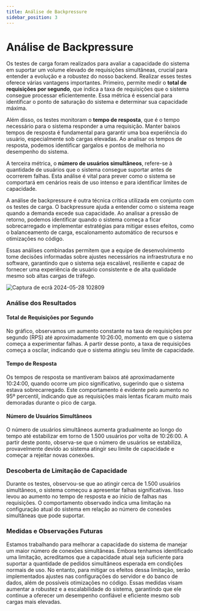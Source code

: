 ```yaml
---
title: Análise de Backpressure 
sidebar_position: 3
---
```


# Análise de Backpressure 

Os testes de carga foram realizados para avaliar a capacidade do sistema em suportar um volume elevado de requisições simultâneas, crucial para entender a evolução e a robustez do nosso backend. Realizar esses testes oferece várias vantagens importantes. Primeiro, permite medir o **total de requisições por segundo**, que indica a taxa de requisições que o sistema consegue processar eficientemente. Essa métrica é essencial para identificar o ponto de saturação do sistema e determinar sua capacidade máxima.

Além disso, os testes monitoram o **tempo de resposta**, que é o tempo necessário para o sistema responder a uma requisição. Manter baixos tempos de resposta é fundamental para garantir uma boa experiência do usuário, especialmente sob cargas elevadas. Ao analisar os tempos de resposta, podemos identificar gargalos e pontos de melhoria no desempenho do sistema.

A terceira métrica, o **número de usuários simultâneos**, refere-se à quantidade de usuários que o sistema consegue suportar antes de ocorrerem falhas. Esta análise é vital para prever como o sistema se comportará em cenários reais de uso intenso e para identificar limites de capacidade.

A análise de backpressure é outra técnica crítica utilizada em conjunto com os testes de carga. O backpressure ajuda a entender como o sistema reage quando a demanda excede sua capacidade. Ao analisar a pressão de retorno, podemos identificar quando o sistema começa a ficar sobrecarregado e implementar estratégias para mitigar esses efeitos, como o balanceamento de carga, escalonamento automático de recursos e otimizações no código.

Essas análises combinadas permitem que a equipe de desenvolvimento tome decisões informadas sobre ajustes necessários na infraestrutura e no software, garantindo que o sistema seja escalável, resiliente e capaz de fornecer uma experiência de usuário consistente e de alta qualidade mesmo sob altas cargas de tráfego.

![Captura de ecrã 2024-05-28 102809](https://github.com/Inteli-College/2024-1B-T02-EC10-G01/assets/99187952/6c16aeda-c27b-465f-bf4b-f9ee8e787f8b)


### Análise dos Resultados

#### Total de Requisições por Segundo

No gráfico, observamos um aumento constante na taxa de requisições por segundo (RPS) até aproximadamente 10:26:00, momento em que o sistema começa a experimentar falhas. A partir desse ponto, a taxa de requisições começa a oscilar, indicando que o sistema atingiu seu limite de capacidade.

#### Tempo de Resposta

Os tempos de resposta se mantiveram baixos até aproximadamente 10:24:00, quando ocorre um pico significativo, sugerindo que o sistema estava sobrecarregado. Este comportamento é evidente pelo aumento no 95º percentil, indicando que as requisições mais lentas ficaram muito mais demoradas durante o pico de carga.

#### Número de Usuários Simultâneos

O número de usuários simultâneos aumenta gradualmente ao longo do tempo até estabilizar em torno de 1.500 usuários por volta de 10:26:00. A partir deste ponto, observa-se que o número de usuários se estabiliza, provavelmente devido ao sistema atingir seu limite de capacidade e começar a rejeitar novas conexões.

### Descoberta de Limitação de Capacidade

Durante os testes, observou-se que ao atingir cerca de 1.500 usuários simultâneos, o sistema começou a apresentar falhas significativas. Isso levou ao aumento no tempo de resposta e ao início de falhas nas requisições. O comportamento observado indica uma limitação na configuração atual do sistema em relação ao número de conexões simultâneas que pode suportar.

### Medidas e Observações Futuras

Estamos trabalhando para melhorar a capacidade do sistema de manejar um maior número de conexões simultâneas. Embora tenhamos identificado uma limitação, acreditamos que a capacidade atual seja suficiente para suportar a quantidade de pedidos simultâneos esperada em condições normais de uso. No entanto, para mitigar os efeitos dessa limitação, serão implementados ajustes nas configurações do servidor e do banco de dados, além de possíveis otimizações no código. Essas medidas visam aumentar a robustez e a escalabilidade do sistema, garantindo que ele continue a oferecer um desempenho confiável e eficiente mesmo sob cargas mais elevadas.
